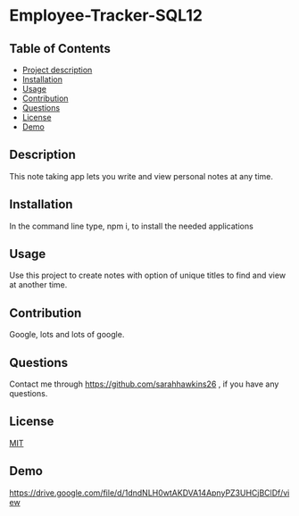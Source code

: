 # Employee-Tracker-SQL12

## Table of Contents
- [Project description](#description)
- [Installation](#installation)
- [Usage](#usage)
- [Contribution](#contribution)
- [Questions](#questions)
- [License](#license)
- [Demo](#demo)


## Description
This note taking app lets you write and view personal notes at any time.

## Installation
In the command line type, npm i, to install the needed applications

## Usage
Use this project to create notes with option of unique titles to find and view at another time.

## Contribution
Google, lots and lots of google.

## Questions
Contact me through https://github.com/sarahhawkins26 , if you have any questions.

## License
[MIT](https://choosealicense.com/licenses/mit/)

## Demo
https://drive.google.com/file/d/1dndNLH0wtAKDVA14ApnyPZ3UHCjBClDf/view
